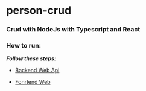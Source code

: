 # person-crud
### Crud with NodeJs with Typescript and React



### How to run:

***Follow these steps:***

- [Backend Web Api]( https://github.com/leo2d/person-crud/blob/master/server/README.md "Backend") 

- [Fonrtend Web]( https://github.com/leo2d/person-crud/blob/master/web/README.md "FrontEnd") 
